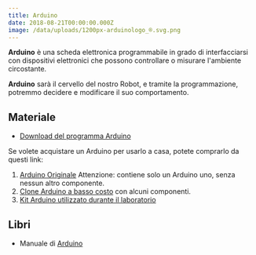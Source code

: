 ```yaml
---
title: Arduino
date: 2018-08-21T00:00:00.000Z
image: /data/uploads/1200px-arduinologo_®.svg.png
---
```

**Arduino** è una scheda elettronica programmabile in grado di interfacciarsi con dispositivi elettronici che possono controllare o misurare l'ambiente circostante.

**Arduino** sarà il cervello del nostro Robot, e tramite la programmazione, potremmo decidere e modificare il suo comportamento.

## Materiale

* [Download del programma Arduino](https://www.arduino.cc/en/Main/Software)

Se volete acquistare un Arduino per usarlo a casa, potete comprarlo da questi link:

1. [Arduino Originale](https://www.amazon.it/Arduino-Uno-Rev3-Scheda-microcontrollore/dp/B008GRTSV6/ref=as_li_ss_tl?ie=UTF8&qid=1534844069&sr=8-3&keywords=arduino&linkCode=ll1&tag=ludusrusso-21&linkId=d811883b1c20ed89dfcf70908f0ea4ae&language=it_IT) Attenzione: contiene solo un Arduino uno, senza nessun altro componente.
2. [Clone Arduino a basso costo](https://www.amazon.it/gp/product/B01L1XRUKW/ref=as_li_ss_tl?ie=UTF8&th=1&linkCode=ll1&tag=ludusrusso-21&linkId=66d52cdc84476f2b046d238d6ac2ab56&language=it_IT) con alcuni componenti.
3. [Kit Arduino utilizzato durante il laboratorio](https://www.amazon.it/Elegoo-Progetto-Principianti-Tutorial-Apprendimento/dp/B01N921CM2/ref=as_li_ss_tl?ie=UTF8&qid=1534844069&sr=8-1&keywords=arduino&linkCode=ll1&tag=ludusrusso-21&linkId=7eb6aca2c48d48be6e1c58b7b48604b1&language=it_IT)



## Libri

* Manuale di [Arduino](https://www.amazon.it/manuale-Arduino-Guida-completa/dp/8868953404/ref=as_li_ss_tl?ie=UTF8&qid=1535382053&sr=8-1&keywords=arduino+manuale&linkCode=ll1&tag=ludusrusso-21&linkId=f2d7f9e239a4a6902e713f0fefa9b607&language=it_IT)
